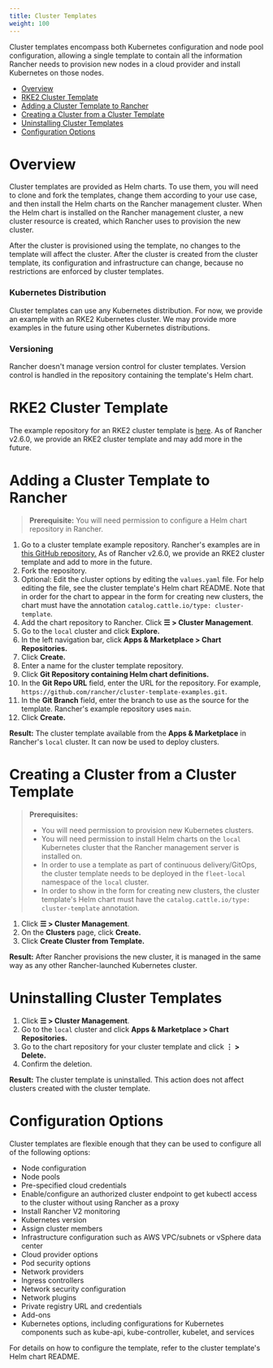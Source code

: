 ```yaml
---
title: Cluster Templates
weight: 100
---
```


Cluster templates encompass both Kubernetes configuration and node pool configuration, allowing a single template to contain all the information Rancher needs to provision new nodes in a cloud provider and install Kubernetes on those nodes.

- [Overview](#overview)
- [RKE2 Cluster Template](#rke2-cluster-template)
- [Adding a Cluster Template to Rancher](#adding-a-cluster-template-to-rancher)
- [Creating a Cluster from a Cluster Template](#creating-a-cluster-from-a-cluster-template)
- [Uninstalling Cluster Templates](#uninstalling-cluster-templates)
- [Configuration Options](#configuration-options)

# Overview

Cluster templates are provided as Helm charts. To use them, you will need to clone and fork the templates, change them according to your use case, and then install the Helm charts on the Rancher management cluster. When the Helm chart is installed on the Rancher management cluster, a new cluster resource is created, which Rancher uses to provision the new cluster.

After the cluster is provisioned using the template, no changes to the template will affect the cluster. After the cluster is created from the cluster template, its configuration and infrastructure can change, because no restrictions are enforced by cluster templates.

### Kubernetes Distribution

Cluster templates can use any Kubernetes distribution. For now, we provide an example with an RKE2 Kubernetes cluster. We may provide more examples in the future using other Kubernetes distributions.

### Versioning

Rancher doesn't manage version control for cluster templates. Version control is handled in the repository containing the template's Helm chart.

# RKE2 Cluster Template

The example repository for an RKE2 cluster template is [here](https://github.com/rancher/cluster-template-examples). As of Rancher v2.6.0, we provide an RKE2 cluster template and may add more in the future.

# Adding a Cluster Template to Rancher

> **Prerequisite:** You will need permission to configure a Helm chart repository in Rancher.

1. Go to a cluster template example repository. Rancher's examples are in [this GitHub repository.](https://github.com/rancher/cluster-template-examples) As of Rancher v2.6.0, we provide an RKE2 cluster template and add to more in the future.
1. Fork the repository.
1. Optional: Edit the cluster options by editing the `values.yaml` file. For help editing the file, see the cluster template's Helm chart README. Note that in order for the chart to appear in the form for creating new clusters, the chart must have the annotation `catalog.cattle.io/type: cluster-template`.
1. Add the chart repository to Rancher. Click **☰ > Cluster Management**.
1. Go to the `local` cluster and click **Explore.**
1. In the left navigation bar, click **Apps & Marketplace > Chart Repositories.**
1. Click **Create.**
1. Enter a name for the cluster template repository.
1. Click **Git Repository containing Helm chart definitions.**
1. In the **Git Repo URL** field, enter the URL for the repository. For example, `https://github.com/rancher/cluster-template-examples.git`.
1. In the **Git Branch** field, enter the branch to use as the source for the template. Rancher's example repository uses `main`.
1. Click **Create.**

**Result:** The cluster template available from the **Apps & Marketplace** in Rancher's `local` cluster. It can now be used to deploy clusters.

# Creating a Cluster from a Cluster Template

> **Prerequisites:**
>
> - You will need permission to provision new Kubernetes clusters.
> - You will need permission to install Helm charts on the `local` Kubernetes cluster that the Rancher management server is installed on.
> -  In order to use a template as part of continuous delivery/GitOps, the cluster template needs to be deployed in the `fleet-local` namespace of the `local` cluster.
> - In order to show in the form for creating new clusters, the cluster template's Helm chart must have the `catalog.cattle.io/type: cluster-template` annotation.

1. Click **☰ > Cluster Management**.
1. On the **Clusters** page, click **Create.**
1. Click **Create Cluster from Template.**

**Result:** After Rancher provisions the new cluster, it is managed in the same way as any other Rancher-launched Kubernetes cluster.

# Uninstalling Cluster Templates

1. Click **☰ > Cluster Management**.
1. Go to the `local` cluster and click **Apps & Marketplace > Chart Repositories.**
1. Go to the chart repository for your cluster template and click **⋮ > Delete.**
1. Confirm the deletion.

**Result:** The cluster template is uninstalled. This action does not affect clusters created with the cluster template.

# Configuration Options

Cluster templates are flexible enough that they can be used to configure all of the following options:

- Node configuration
- Node pools
- Pre-specified cloud credentials
- Enable/configure an authorized cluster endpoint to get kubectl access to the cluster without using Rancher as a proxy
- Install Rancher V2 monitoring
- Kubernetes version
- Assign cluster members
- Infrastructure configuration such as AWS VPC/subnets or vSphere data center
- Cloud provider options
- Pod security options
- Network providers
- Ingress controllers
- Network security configuration
- Network plugins
- Private registry URL and credentials
- Add-ons
- Kubernetes options, including configurations for Kubernetes components such as kube-api, kube-controller, kubelet, and services

For details on how to configure the template, refer to the cluster template's Helm chart README.